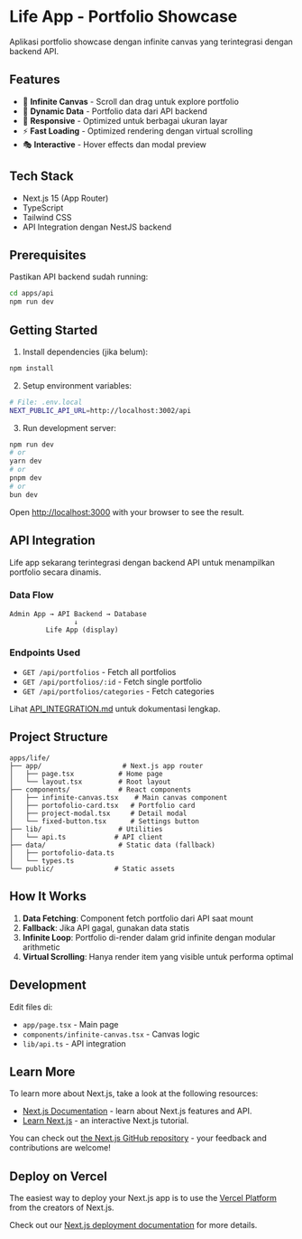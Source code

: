 # Life App - Portfolio Showcase

Aplikasi portfolio showcase dengan infinite canvas yang terintegrasi dengan backend API.

## Features

- 🎨 **Infinite Canvas** - Scroll dan drag untuk explore portfolio
- 🔄 **Dynamic Data** - Portfolio data dari API backend
- 📱 **Responsive** - Optimized untuk berbagai ukuran layar
- ⚡ **Fast Loading** - Optimized rendering dengan virtual scrolling
- 🎭 **Interactive** - Hover effects dan modal preview

## Tech Stack

- Next.js 15 (App Router)
- TypeScript
- Tailwind CSS
- API Integration dengan NestJS backend

## Prerequisites

Pastikan API backend sudah running:

```bash
cd apps/api
npm run dev
```

## Getting Started

1. Install dependencies (jika belum):

```bash
npm install
```

2. Setup environment variables:

```bash
# File: .env.local
NEXT_PUBLIC_API_URL=http://localhost:3002/api
```

3. Run development server:

```bash
npm run dev
# or
yarn dev
# or
pnpm dev
# or
bun dev
```

Open [http://localhost:3000](http://localhost:3000) with your browser to see the result.

## API Integration

Life app sekarang terintegrasi dengan backend API untuk menampilkan portfolio secara dinamis.

### Data Flow

```
Admin App → API Backend → Database
                ↓
         Life App (display)
```

### Endpoints Used

- `GET /api/portfolios` - Fetch all portfolios
- `GET /api/portfolios/:id` - Fetch single portfolio
- `GET /api/portfolios/categories` - Fetch categories

Lihat [API_INTEGRATION.md](./API_INTEGRATION.md) untuk dokumentasi lengkap.

## Project Structure

```
apps/life/
├── app/                    # Next.js app router
│   ├── page.tsx           # Home page
│   └── layout.tsx         # Root layout
├── components/            # React components
│   ├── infinite-canvas.tsx    # Main canvas component
│   ├── portofolio-card.tsx   # Portfolio card
│   ├── project-modal.tsx     # Detail modal
│   └── fixed-button.tsx      # Settings button
├── lib/                   # Utilities
│   └── api.ts            # API client
├── data/                  # Static data (fallback)
│   ├── portofolio-data.ts
│   └── types.ts
└── public/               # Static assets
```

## How It Works

1. **Data Fetching**: Component fetch portfolio dari API saat mount
2. **Fallback**: Jika API gagal, gunakan data statis
3. **Infinite Loop**: Portfolio di-render dalam grid infinite dengan modular arithmetic
4. **Virtual Scrolling**: Hanya render item yang visible untuk performa optimal

## Development

Edit files di:

- `app/page.tsx` - Main page
- `components/infinite-canvas.tsx` - Canvas logic
- `lib/api.ts` - API integration

## Learn More

To learn more about Next.js, take a look at the following resources:

- [Next.js Documentation](https://nextjs.org/docs) - learn about Next.js features and API.
- [Learn Next.js](https://nextjs.org/learn) - an interactive Next.js tutorial.

You can check out [the Next.js GitHub repository](https://github.com/vercel/next.js) - your feedback and contributions are welcome!

## Deploy on Vercel

The easiest way to deploy your Next.js app is to use the [Vercel Platform](https://vercel.com/new?utm_medium=default-template&filter=next.js&utm_source=create-next-app&utm_campaign=create-next-app-readme) from the creators of Next.js.

Check out our [Next.js deployment documentation](https://nextjs.org/docs/app/building-your-application/deploying) for more details.
